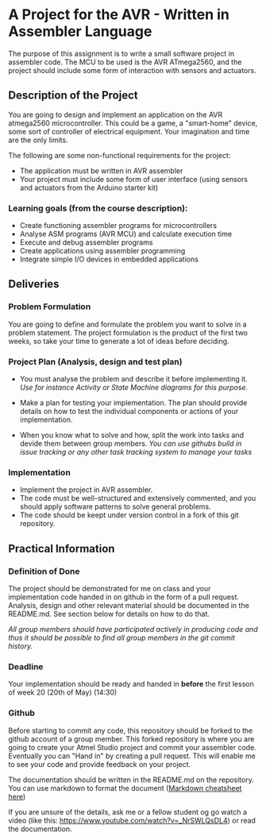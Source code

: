 # A Project for the AVR - Written in Assembler Language

The purpose of this assignment is to write a small software project in assembler code. The MCU to be used is the AVR ATmega2560, and the project should include some form of interaction with sensors and actuators.

## Description of the Project

You are going to design and implement an application on the AVR atmega2560 microcontroller. This could be a game, a "smart-home" device, some sort of controller of electrical equipment. Your imagination and time are the only limits.

The following are some non-functional requirements for the project:
* The application must be written in AVR assembler
* Your project must include some form of user interface (using sensors and actuators from the Arduino starter kit)


### Learning goals (from the course description):
* Create functioning assembler programs for microcontrollers
* Analyse ASM programs (AVR MCU) and calculate execution time
* Execute and debug assembler programs
* Create applications using assembler programming
* Integrate simple I/O devices in embedded applications


## Deliveries

### Problem Formulation
You are going to define and formulate the problem you want to solve in a problem statement. The project formulation is the product of the first two weeks, so take your time to generate a lot of ideas before deciding. 

### Project Plan (Analysis, design and test plan)
* You must analyse the problem and describe it before implementing it. *Use for instance Activity or State Machine diagrams for this purpose.*

* Make a plan for testing your implementation. The plan should provide details on how to test the individual components or actions of your implementation.

* When you know what to solve and how, split the work into tasks and devide them between group members. *You can use githubs build in issue tracking or any other task tracking system to manage your tasks*

### Implementation
* Implement the project in AVR assembler. 
* The code must be well-structured and extensively commented, and you should apply software patterns to solve general problems. 
* The code should be keept under version control in a fork of this git repository.

## Practical Information
### Definition of Done
The project should be demonstrated for me on class and your implementation code handed in on github in the form of a pull request. Analysis, design and other relevant material should be documented in the README.md. See section below for details on how to do that.

*All group members should have participated actively in producing code and thus it should be possible to find all group members in the git commit history.*

### Deadline 
Your implementation should be ready and handed in **before** the first lesson of week 20 (20th of May) (14:30)

### Github
Before starting to commit any code, this repository should be forked to the github account of a group member. This forked repository is where you are going to create your Atmel Studio project and commit your assembler code. Eventually you can "Hand in" by creating a pull request. This will enable me to see your code and provide feedback on your project.

The documentation should be written in the README.md on the repository. You can use markdown to format the document ([Markdown cheatsheet here](https://guides.github.com/pdfs/markdown-cheatsheet-online.pdf))

If you are unsure of the details, ask me or a fellow student og go watch a video (like this: https://www.youtube.com/watch?v=_NrSWLQsDL4) or read the documentation.
